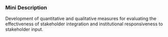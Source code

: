 ### Mini Description

Development of quantitative and qualitative measures for evaluating the effectiveness of stakeholder integration and institutional responsiveness to stakeholder input.
